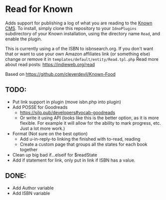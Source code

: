 Read for Known
==============

Adds support for publishing a log of what you are reading to the [Known
CMS](http://withknown.com). To install, simply clone this repository to your
`IdnoPlugins` subdirectory of your Known installation, using the directory name
`Read`, and enable the plugin.

This is currently using a <a href...> of the ISBN to isbnsearch.org. If you don't want that
or want to use your own Amazon affiliates link (or something else) change or remove it in `templates/default/entity/Read.tpl.php`
Read more about read posts: https://indieweb.org/read

Based on https://github.com/cleverdevil/Known-Food

TODO:
-----
- Put link support in plugin (move isbn.php into plugin)
- Add POSSE for Goodreads
  - https://silo.pub/developers#vocab-goodreads
  - Or write it using API (looks like this is the better option, as it is more
    flexible. For example it will allow for the ability to mark progress, etc.
    Just a lot more work.)
- Format (Not sure on the best option)
  - Add u-in-reply-to linking the finished with to-read, reading
  - Create a custom page that groups all the states for each book together
- Clean up big bad if...elseif for $readState
- Add if statement for link, only put in link if ISBN has a value.

DONE:
-----
- Add Author variable
- Add ISBN variable
